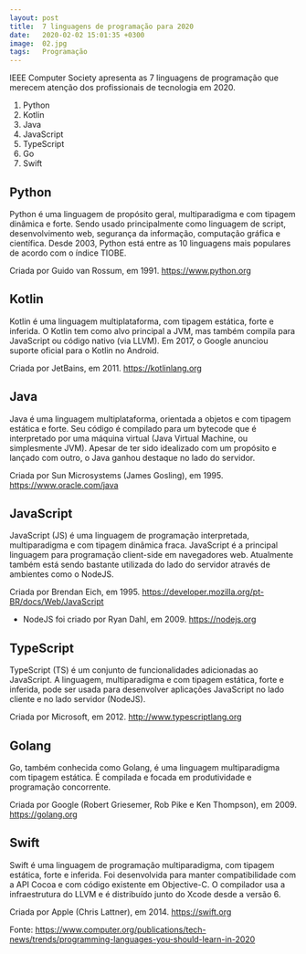 ```yaml
---
layout: post
title:  7 linguagens de programação para 2020
date:   2020-02-02 15:01:35 +0300
image:  02.jpg
tags:   Programação
---
```


IEEE Computer Society apresenta as 7 linguagens de programação que merecem atenção dos profissionais de tecnologia em 2020.

1. Python
2. Kotlin
3. Java
4. JavaScript
5. TypeScript
6. Go
7. Swift

## Python

Python é uma linguagem de propósito geral, multiparadigma e com tipagem dinâmica e forte. Sendo usado principalmente como linguagem de script, desenvolvimento web, segurança da informação, computação gráfica e científica.
Desde 2003, Python está entre as 10 linguagens mais populares de acordo com o índice TIOBE.

Criada por Guido van Rossum, em 1991.
https://www.python.org

## Kotlin

Kotlin é uma linguagem multiplataforma, com tipagem estática, forte e inferida. O Kotlin tem como alvo principal a JVM, mas também compila para JavaScript ou código nativo (via LLVM). 
Em 2017, o Google anunciou suporte oficial para o Kotlin no Android.

Criada por JetBains, em 2011.
https://kotlinlang.org


## Java

Java é uma linguagem multiplataforma, orientada a objetos e com tipagem estática e forte. Seu código é compilado para um bytecode que é interpretado por uma máquina virtual (Java Virtual Machine, ou simplesmente JVM).
Apesar de ter sido idealizado com um propósito e lançado com outro, o Java ganhou destaque no lado do servidor.

Criada por Sun Microsystems (James Gosling), em 1995.
https://www.oracle.com/java


## JavaScript

JavaScript (JS) é uma linguagem de programação interpretada, multiparadigma e com tipagem dinâmica fraca.
JavaScript é a principal linguagem para programação client-side em navegadores web. Atualmente também está sendo bastante utilizada do lado do servidor através de ambientes como o NodeJS.

Criada por Brendan Eich, em 1995.
https://developer.mozilla.org/pt-BR/docs/Web/JavaScript
* NodeJS foi criado por Ryan Dahl, em 2009.
https://nodejs.org


## TypeScript

TypeScript (TS) é um conjunto de funcionalidades adicionadas ao JavaScript. A linguagem, multiparadigma e com tipagem estática, forte e inferida, pode ser usada para desenvolver aplicações JavaScript no lado cliente e no lado servidor (NodeJS).

Criada por Microsoft, em 2012.
http://www.typescriptlang.org


## Golang

Go, também conhecida como Golang, é uma linguagem multiparadigma com tipagem estática. É compilada e focada em produtividade e programação concorrente.

Criada por Google (Robert Griesemer, Rob Pike e
Ken Thompson), em 2009.
https://golang.org


## Swift

Swift é uma linguagem de programação multiparadigma, com tipagem estática, forte e inferida.
Foi desenvolvida para manter compatibilidade com a API Cocoa e com código existente em Objective-C. O compilador usa a infraestrutura do LLVM e é distribuído junto do Xcode desde a versão 6.

Criada por Apple (Chris Lattner), em 2014.
https://swift.org


Fonte: https://www.computer.org/publications/tech-news/trends/programming-languages-you-should-learn-in-2020

